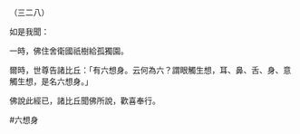 （三二八）

如是我聞：

一時，佛住舍衛國祇樹給孤獨園。

爾時，世尊告諸比丘：「有六想身。云何為六？謂眼觸生想，耳、鼻、舌、身、意觸生想，是名六想身。」

佛說此經已，諸比丘聞佛所說，歡喜奉行。



#六想身
